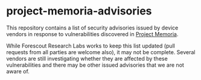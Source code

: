 # project-memoria-advisories

This repository contains a list of security advisories issued by device vendors in response to vulnerabilities discovered in [Project Memoria](https://www.forescout.com/research-labs/project-memoria/).

While Forescout Research Labs works to keep this list updated (pull requests from all parties are welcome also), it may not be complete. Several vendors are still investigating whether they are affected by these vulnerabilities and there may be other issued advisories that we are not aware of.

